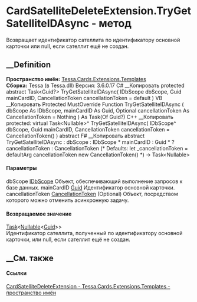 # CardSatelliteDeleteExtension.TryGetSatelliteIDAsync - метод
Возвращает идентификатор сателлита по идентификатору основной карточки или
null, если сателлит ещё не создан.
## __Definition
 **Пространство имён:**
[Tessa.Cards.Extensions.Templates](N_Tessa_Cards_Extensions_Templates.htm)  
 **Сборка:** Tessa (в Tessa.dll) Версия: 3.6.0.17
C# __Копировать
     protected abstract Task<Guid?> TryGetSatelliteIDAsync(
    	IDbScope dbScope,
    	Guid mainCardID,
    	CancellationToken cancellationToken = default
    )
VB __Копировать
     Protected MustOverride Function TryGetSatelliteIDAsync ( 
    	dbScope As IDbScope,
    	mainCardID As Guid,
    	Optional cancellationToken As CancellationToken = Nothing
    ) As Task(Of Guid?)
C++ __Копировать
     protected:
    virtual Task<Nullable<Guid>>^ TryGetSatelliteIDAsync(
    	IDbScope^ dbScope, 
    	Guid mainCardID, 
    	CancellationToken cancellationToken = CancellationToken()
    ) abstract
F# __Копировать
     abstract TryGetSatelliteIDAsync : 
            dbScope : IDbScope * 
            mainCardID : Guid * 
            ?cancellationToken : CancellationToken 
    (* Defaults:
            let _cancellationToken = defaultArg cancellationToken new CancellationToken()
    *)
    -> Task<Nullable<Guid>> 
#### Параметры
dbScope [IDbScope](T_Tessa_Platform_Data_IDbScope.htm)
    Объект, обеспечивающий выполнение запросов к базе данных.
mainCardID [Guid](https://learn.microsoft.com/dotnet/api/system.guid)
    Идентификатор основной карточки.
cancellationToken
[CancellationToken](https://learn.microsoft.com/dotnet/api/system.threading.cancellationtoken)
(Optional)
    Объект, посредством которого можно отменить асинхронную задачу.
#### Возвращаемое значение
[Task](https://learn.microsoft.com/dotnet/api/system.threading.tasks.task-1)<[Nullable](https://learn.microsoft.com/dotnet/api/system.nullable-1)<[Guid](https://learn.microsoft.com/dotnet/api/system.guid)>>  
Идентификатор сателлита, полученный по идентификатору основной карточки, или
null, если сателлит ещё не создан.
## __См. также
#### Ссылки
[CardSatelliteDeleteExtension -
](T_Tessa_Cards_Extensions_Templates_CardSatelliteDeleteExtension.htm)
[Tessa.Cards.Extensions.Templates - пространство
имён](N_Tessa_Cards_Extensions_Templates.htm)
